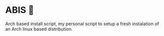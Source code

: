 # ABIS 🚪
Arch based install script, my personal script to setup a fresh instalation of an Arch linux based distribution.

